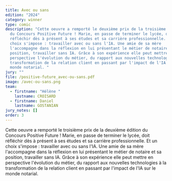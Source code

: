 ```yaml
---
title: Avec ou sans
edition: "2024"
category: winner
type: comic
description: "Cette oeuvre a remporté le deuxième prix de la troisième édition
  du Concours Positive Future ! Marie, en passe de terminer le lycée, doit
  réfléchir dès à présent à ses études et sa carrière professionnelle. Et un
  choix s'impose : travailler avec ou sans l'IA. Une amie de sa mère
  l'accompagne dans la réflexion en lui présentant le métier de notaire et sa
  position, travailler sans IA. Grâce à son expérience elle peut mettre en
  perspective l'évolution du métier, du rapport aux nouvelles technologies à la
  transformation de la relation client en passant par l'impact de l'IA sur le
  monde notarial. "
jury: ""
file: /positive-future_avec-ou-sans.pdf
image: /avec-ou-sans.png
team:
  - firstname: "Hélène "
    lastname: CROISARD
  - firstname: Daniel
    lastname: GOSTANIAN
jury_notes: []
order: 3
---
```

Cette oeuvre a remporté le troisième prix de la deuxième édition du Concours Positive Future !  Marie, en passe de terminer le lycée, doit réfléchir dès à présent à ses études et sa carrière professionnelle. Et un choix s'impose : travailler avec ou sans l'IA. Une amie de sa mère l'accompagne dans la réflexion en lui présentant le métier de notaire et sa position, <!--more-->travailler sans IA. Grâce à son expérience elle peut mettre en perspective l'évolution du métier, du rapport aux nouvelles technologies à la transformation de la relation client en passant par l'impact de l'IA sur le monde notarial.
